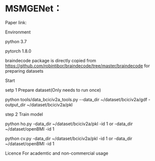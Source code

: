 # MSMGENet：

Paper link:

Environment

python 3.7

pytorch 1.8.0

braindecode package is directly copied from https://github.com/robintibor/braindecode/tree/master/braindecode for preparing datasets

Start

setp 1 Prepare dataset(Only needs to run once)

python tools/data_bciciv2a_tools.py --data_dir ~/dataset/bciciv2a/gdf -output_dir ~/dataset/bciciv2a/pkl

step 2 Train model


python ho.py -data_dir ~/dataset/bciciv2a/pkl -id 1  or  -data_dir ~/dataset/openBMI -id 1

python cv.py -data_dir ~/dataset/bciciv2a/pkl -id 1  or  -data_dir ~/dataset/openBMI -id 1

Licence
For academtic and non-commercial usage
